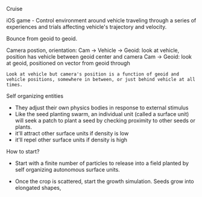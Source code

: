 Cruise

iOS game - Control environment around vehicle traveling through a series of experiences and trials affecting vehicle's trajectory and velocity.

Bounce from geoid to geoid. 

Camera postion, orientation:
    Cam -> Vehicle -> Geoid: look at vehicle, position has vehicle between geoid center and camera
    Cam -> Geoid: look at geoid, positioned on vector from geoid through

    Look at vehicle but camera's position is a function of geoid and vehicle positions, somewhere in between, or just behind vehicle at all times.



Self organizing entities
* They adjust their own physics bodies in response to external stimulus
* Like the seed planting swarm, an individual unit (called a surface unit) will seek a patch to plant a seed by checking proximity to other seeds or plants. 
* it'll attract other surface units if density is low
* it'll repel other surface units if density is high



How to start?
* Start with a finite number of particles to release into a field planted by self organizing autonomous surface units. 

* Once the crop is scattered, start the growth simulation. Seeds grow into elongated shapes, 

